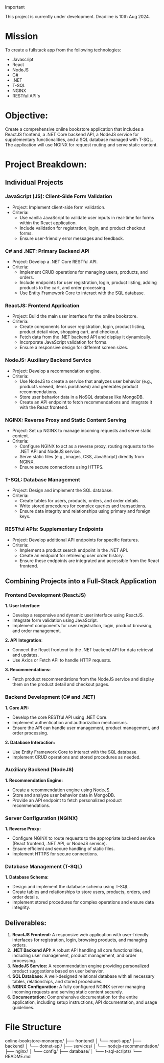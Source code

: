 > [!IMPORTANT]
> This project is currently under development. Deadline is 10th Aug 2024.

# Mission

To create a fullstack app from the following technologies:

- Javascript
- React
- NodeJS
- C#
- .NET
- T-SQL
- NGINX
- RESTful API's

# Objective:

Create a comprehensive online bookstore application that includes a ReactJS frontend, a .NET Core backend API, a NodeJS service for supplementary functionalities, and a SQL database managed with T-SQL. The application will use NGINX for request routing and serve static content.

# Project Breakdown:

## Individual Projects

### JavaScript (JS): Client-Side Form Validation

- Project: Implement client-side form validation.
- Criteria:
  - Use vanilla JavaScript to validate user inputs in real-time for forms within the React application.
  - Include validation for registration, login, and product checkout forms.
  - Ensure user-friendly error messages and feedback.

### C# and .NET: Primary Backend API

- Project: Develop a .NET Core RESTful API.
- Criteria:
  - Implement CRUD operations for managing users, products, and orders.
  - Include endpoints for user registration, login, product listing, adding products to the cart, and order processing.
  - Use Entity Framework Core to interact with the SQL database.

### ReactJS: Frontend Application

- Project: Build the main user interface for the online bookstore.
- Criteria:
  - Create components for user registration, login, product listing, product detail view, shopping cart, and checkout.
  - Fetch data from the .NET backend API and display it dynamically.
  - Incorporate JavaScript validation for forms.
  - Ensure a responsive design for different screen sizes.

### NodeJS: Auxiliary Backend Service

- Project: Develop a recommendation engine.
- Criteria:
  - Use NodeJS to create a service that analyzes user behavior (e.g., products viewed, items purchased) and generates product recommendations.
  - Store user behavior data in a NoSQL database like MongoDB.
  - Create an API endpoint to fetch recommendations and integrate it with the React frontend.

### NGINX: Reverse Proxy and Static Content Serving

- Project: Set up NGINX to manage incoming requests and serve static content.
- Criteria:
  - Configure NGINX to act as a reverse proxy, routing requests to the .NET API and NodeJS service.
  - Serve static files (e.g., images, CSS, JavaScript) directly from NGINX.
  - Ensure secure connections using HTTPS.

### T-SQL: Database Management

- Project: Design and implement the SQL database.
- Criteria:
  - Create tables for users, products, orders, and order details.
  - Write stored procedures for complex queries and transactions.
  - Ensure data integrity and relationships using primary and foreign keys.

### RESTful APIs: Supplementary Endpoints

- Project: Develop additional API endpoints for specific features.
- Criteria:
  - Implement a product search endpoint in the .NET API.
  - Create an endpoint for retrieving user order history.
  - Ensure these endpoints are integrated and accessible from the React frontend.

## Combining Projects into a Full-Stack Application

### Frontend Development (ReactJS)

**1. User Interface:**

- Develop a responsive and dynamic user interface using ReactJS.
- Integrate form validation using JavaScript.
- Implement components for user registration, login, product browsing, and order management.

**2. API Integration:**

- Connect the React frontend to the .NET backend API for data retrieval and updates.
- Use Axios or Fetch API to handle HTTP requests.

**3. Recommendations:**

- Fetch product recommendations from the NodeJS service and display them on the product detail and checkout pages.

### Backend Development (C# and .NET)

**1. Core API:**

- Develop the core RESTful API using .NET Core.
- Implement authentication and authorization mechanisms.
- Ensure the API can handle user management, product management, and order processing.

**2. Database Interaction:**

- Use Entity Framework Core to interact with the SQL database.
- Implement CRUD operations and stored procedures as needed.

### Auxiliary Backend (NodeJS)

**1. Recommendation Engine:**

- Create a recommendation engine using NodeJS.
- Store and analyze user behavior data in MongoDB.
- Provide an API endpoint to fetch personalized product recommendations.

### Server Configuration (NGINX)

**1. Reverse Proxy:**

- Configure NGINX to route requests to the appropriate backend service (React frontend, .NET API, or NodeJS service).
- Ensure efficient and secure handling of static files.
- Implement HTTPS for secure connections.

### Database Management (T-SQL)

**1. Database Schema:**

- Design and implement the database schema using T-SQL.
- Create tables and relationships to store users, products, orders, and order details.
- Implement stored procedures for complex operations and ensure data integrity.

## Deliverables:

1. **ReactJS Frontend:** A responsive web application with user-friendly interfaces for registration, login, browsing products, and managing orders.
1. **.NET Backend API:** A robust API handling all core functionalities, including user management, product management, and order processing.
1. **NodeJS Service:** A recommendation engine providing personalized product suggestions based on user behavior.
1. **SQL Database:** A well-designed relational database with all necessary tables, relationships, and stored procedures.
1. **NGINX Configuration:** A fully configured NGINX server managing incoming requests and serving static content securely.
1. **Documentation:** Comprehensive documentation for the entire application, including setup instructions, API documentation, and usage guidelines.

# File Structure

online-bookstore-monorepo/
├── frontend/
│ └── react-app/
├── backend/
│ └── dotnet-api/
├── services/
│ └── nodejs-recommendation/
├── nginx/
│ └── config/
├── database/
│ └── t-sql-scripts/
└── README.md
